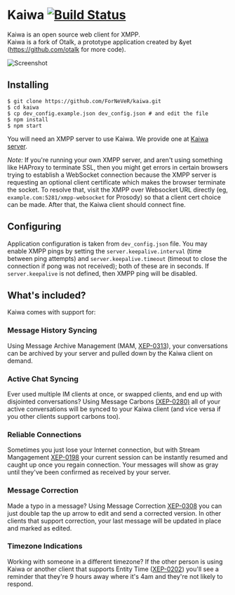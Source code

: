 Kaiwa [![Build Status](https://travis-ci.org/ForNeVeR/kaiwa.svg?branch=develop)](https://travis-ci.org/ForNeVeR/kaiwa)
=====
Kaiwa is an open source web client for XMPP.  
Kaiwa is a fork of Otalk, a prototype application created by &yet (https://github.com/otalk for more code).

![Screenshot](http://getkaiwa.com/assets/img/header.png)

## Installing

    $ git clone https://github.com/ForNeVeR/kaiwa.git
    $ cd kaiwa
    $ cp dev_config.example.json dev_config.json # and edit the file
    $ npm install
    $ npm start

You will need an XMPP server to use Kaiwa. We provide one at
[Kaiwa server][kaiwa-server].

*Note:* If you're running your own XMPP server, and aren't using something like
HAProxy to terminate SSL, then you might get errors in certain browsers trying
to establish a WebSocket connection because the XMPP server is requesting an
optional client certificate which makes the browser terminate the socket. To
resolve that, visit the XMPP over Websocket URL directly (eg,
`example.com:5281/xmpp-websocket` for Prosody) so that a client cert choice can
be made. After that, the Kaiwa client should connect fine.

## Configuring

Application configuration is taken from `dev_config.json` file. You may enable
XMPP pings by setting the `server.keepalive.interval` (time between ping
attempts) and `server.keepalive.timeout` (timeout to close the connection if
pong was not received); both of these are in seconds. If `server.keepalive` is
not defined, then XMPP ping will be disabled.

## What's included?

Kaiwa comes with support for:

### Message History Syncing

Using Message Archive Management (MAM, [XEP-0313](http://xmpp.org/extensions/xep-0313.html)), your conversations can be archived by your server and pulled down by the Kaiwa client on demand.

### Active Chat Syncing

Ever used multiple IM clients at once, or swapped clients, and end up with disjointed conversations? Using Message Carbons [(XEP-0280)](http://xmpp.org/extensions/xep-0280.html) all of your active conversations will be synced to your Kaiwa client (and vice versa if you other clients support carbons too).

### Reliable Connections

Sometimes you just lose your Internet connection, but with Stream Mangagement [XEP-0198](http://xmpp.org/extensions/xep-0198.html) your current session can be instantly resumed and caught up once you regain connection. Your messages will show as gray until they've been confirmed as received by your server.

### Message Correction

Made a typo in a message? Using Message Correction [XEP-0308](http://xmpp.org/extensions/xep-0308.html) you can just double tap the up arrow to edit and send a corrected version. In other clients that support correction, your last message will be updated in place and marked as edited.

### Timezone Indications

Working with someone in a different timezone? If the other person is using Kaiwa or another client that supports Entity Time ([XEP-0202](http://xmpp.org/extensions/xep-0202.html)) you'll see a reminder that they're 9 hours away where it's 4am and they're not likely to respond.

[kaiwa-server]: https://github.com/digicoop/kaiwa-server
